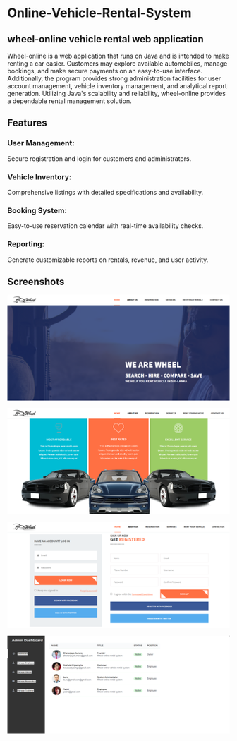 # Online-Vehicle-Rental-System

## wheel-online vehicle rental web application

Wheel-online is a web application that runs on Java and is intended to make renting a car easier. Customers may explore available automobiles, manage bookings, and make secure payments on an easy-to-use interface. Additionally, the program provides strong administration facilities for user account management, vehicle inventory management, and analytical report generation. Utilizing Java's scalability and reliability, wheel-online provides a dependable rental management solution.

## Features

### User Management: 
<p> Secure registration and login for customers and administrators.</p>

### Vehicle Inventory: 
<p>Comprehensive listings with detailed specifications and availability. </p>

### Booking System: 
<p>Easy-to-use reservation calendar with real-time availability checks.</p>

### Reporting: 
<p>Generate customizable reports on rentals, revenue, and user activity.</p>


## Screenshots

![Screenshot 1](./ss/wheel1.png)

![Screenshot 1](./ss/wheel2.png)

![Screenshot 1](./ss/wheel3.png)

![Screenshot 1](./ss/wheel4.png)

